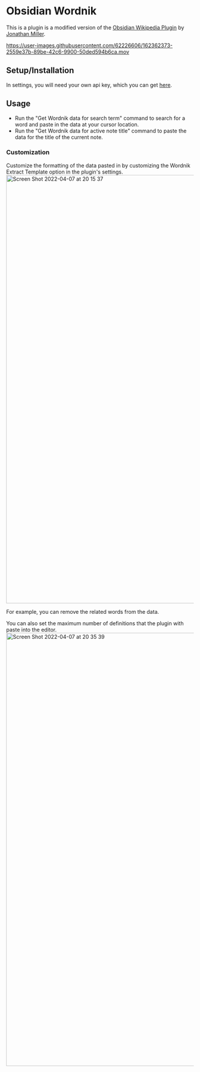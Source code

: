 # Obsidian Wordnik

This is a plugin is a modified version of the [Obsidian Wikipedia Plugin](https://github.com/jmilldotdev/obsidian-wikipedia) by [Jonathan Miller](https://github.com/jmilldotdev).

https://user-images.githubusercontent.com/62226606/162362373-2559e37b-89be-42c6-9900-50ded594b6ca.mov


## Setup/Installation
In settings, you will need your own api key, which you can get [here](https://developer.wordnik.com/).

## Usage
- Run the "Get Wordnik data for search term" command to search for a word and paste in the data at your cursor location.
- Run the "Get Wordnik data for active note title" command to paste the data for the title of the current note.

### Customization
Customize the formatting of the data pasted in by customizing the Wordnik Extract Template option in the plugin's settings.
<img width="1149" alt="Screen Shot 2022-04-07 at 20 15 37" src="https://user-images.githubusercontent.com/62226606/162355966-848b7b14-bc06-42dd-9ba6-3342d508d357.png">

For example, you can remove the related words from the data.

You can also set the maximum number of definitions that the plugin with paste into the editor.
<img width="1162" alt="Screen Shot 2022-04-07 at 20 35 39" src="https://user-images.githubusercontent.com/62226606/162357771-b362c7ed-0c04-4d56-8c4b-6283d74173e4.png">
